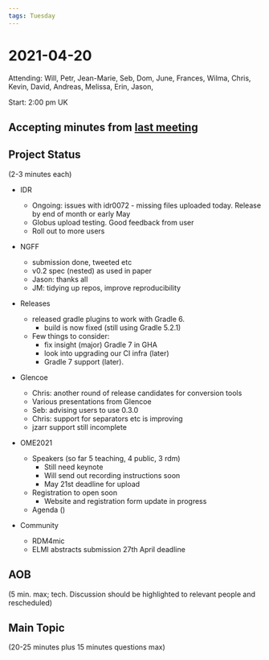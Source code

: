 ```yaml
---
tags: Tuesday
---
```


# 2021-04-20

Attending: Will, Petr, Jean-Marie, Seb, Dom, June, Frances, Wilma, Chris, Kevin, David, Andreas, Melissa, Erin, Jason, 

Start: 2:00 pm UK

## Accepting minutes from [last meeting](https://github.com/ome/meeting-minutes)

## Project Status

(2-3 minutes each)

- IDR
  - Ongoing: issues with idr0072 - missing files uploaded today. Release by end of month or early May
  - Globus upload testing. Good feedback from user
  - Roll out to more users

- NGFF
  - submission done, tweeted etc
  - v0.2 spec (nested) as used in paper
  - Jason: thanks all
  - JM: tidying up repos, improve reproducibility

- Releases
  - released gradle plugins to work with Gradle 6.
    - build is now fixed (still using Gradle 5.2.1)
  - Few things to consider: 
    - fix insight (major) Gradle 7 in GHA
    - look into upgrading our CI infra (later)
    - Gradle 7 support (later).

- Glencoe
  - Chris: another round of release candidates for conversion tools
  - Various presentations from Glencoe
  - Seb: advising users to use 0.3.0
  - Chris: support for separators etc is improving
  - jzarr support still incomplete

- OME2021
  - Speakers (so far 5 teaching, 4 public, 3 rdm)
    - Still need keynote
    - Will send out recording instructions soon
    - May 21st deadline for upload
  - Registration to open soon
    - Website and registration form update in progress
  - Agenda ()

- Community
  - RDM4mic
  - ELMI abstracts submission 27th April deadline

## AOB

(5 min. max; tech. Discussion should be highlighted to relevant people and rescheduled)

## Main Topic

(20-25 minutes plus 15 minutes questions max)
